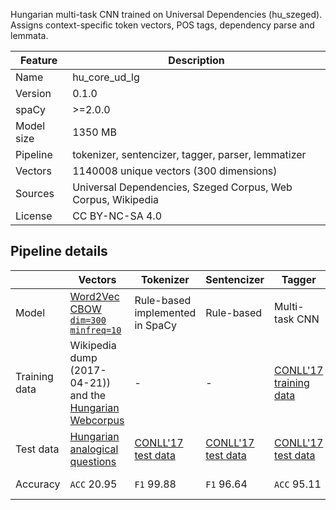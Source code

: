 Hungarian multi-task CNN trained on Universal Dependencies (hu_szeged). Assigns context-specific token vectors, POS tags, dependency parse and lemmata.


Feature | Description
-- | --
Name | hu_core_ud_lg
Version | 0.1.0
spaCy | >=2.0.0
Model size | 1350 MB
Pipeline | tokenizer, sentencizer, tagger, parser, lemmatizer
Vectors | 1140008 unique vectors (300 dimensions)
Sources | Universal Dependencies, Szeged Corpus, Web Corpus, Wikipedia
License | CC BY-NC-SA 4.0

## Pipeline details

&nbsp; | Vectors | Tokenizer | Sentencizer | Tagger | Parser | Lemmatizer 
-- | -- | -- | -- | -- | -- | -- |
Model | [Word2Vec CBOW `dim=300` `minfreq=10`](https://github.com/oroszgy/hunlp-resources/releases/tag/webcorpuswiki_word2vec_v0.1) | Rule-based implemented in SpaCy | Rule-based | Multi-task CNN | multi-task CNN | [Lemmy (CST-like)](https://github.com/sorenlind/lemmy/)
Training data | Wikipedia dump (2017-04-21)) and the [Hungarian Webcorpus](http://mokk.bme.hu/resources/webcorpus/) | - | - | [CONLL'17 training data](https://github.com/UniversalDependencies/UD_Hungarian-Szeged) | [CONLL'17 test data](https://github.com/UniversalDependencies/UD_Hungarian-Szeged) | UD converted Szeged Korpusz
Test data | [Hungarian analogical questions](http://corpus.nytud.hu/efnilex-vect/data/questions-words-hu.txt) | [CONLL'17 test data](https://github.com/UniversalDependencies/UD_Hungarian-Szeged) | [CONLL'17 test data](https://github.com/UniversalDependencies/UD_Hungarian-Szeged) | [CONLL'17 test data](https://github.com/UniversalDependencies/UD_Hungarian-Szeged) | [CONLL'17 test data](https://github.com/UniversalDependencies/UD_Hungarian-Szeged) | [CONLL'17 test data](https://github.com/UniversalDependencies/UD_Hungarian-Szeged) 
Accuracy | `ACC` 20.95 | `F1` 99.88 | `F1` 96.64| `ACC` 95.11 | `UAS` 77.52 `LAS` 68.45 | `ACC` 95.60

